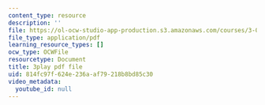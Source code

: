 ```yaml
---
content_type: resource
description: ''
file: https://ol-ocw-studio-app-production.s3.amazonaws.com/courses/3-091-introduction-to-solid-state-chemistry-fall-2018/814fc97f624e236aaf79218b8bd85c30_7NqA49Lb4nU.pdf
file_type: application/pdf
learning_resource_types: []
ocw_type: OCWFile
resourcetype: Document
title: 3play pdf file
uid: 814fc97f-624e-236a-af79-218b8bd85c30
video_metadata:
  youtube_id: null
---
```

